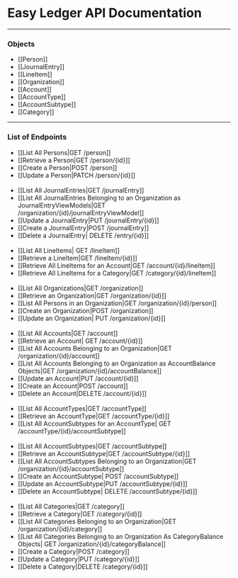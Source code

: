 # Easy Ledger API Documentation
___

### Objects
- [[Person]]
- [[JournalEntry]]
- [[LineItem]]
- [[Organization]]
- [[Account]]
- [[AccountType]]
- [[AccountSubtype]]
- [[Category]]
___
### List of Endpoints
- [[List All Persons|GET /person]]
- [[Retrieve a Person|GET /person/{id}]]
- [[Create a Person|POST /person]]
- [[Update a Person|PATCH /person/{id}]]
<br/> <br/>
- [[List All JournalEntries|GET /journalEntry]]
- [[List All JournalEntries Belonging to an Organization as JournalEntryViewModels|GET /organization/{id}/journalEntryViewModel]]
- [[Update a JournalEntry|PUT /journalEntry/{id}]]
- [[Create a JournalEntry|POST /journalEntry]]
- [[Delete a JournalEntry| DELETE /entry/{id}]]
<br/><br/>
- [[List All LineItems| GET /lineItem]]
- [[Retrieve a LineItem|GET /lineItem/{id}]]
- [[Retrieve All LineItems for an Account|GET /account/{id}/lineItem]]
- [[Retrieve All LineItems for a Category|GET /category/{id}/lineItem]]
<br/><br/>
- [[List All Organizations|GET /organization]]
- [[Retrieve an Organization|GET /organization/{id}]]
- [[List All Persons in an Organization|GET /organization/{id}/person]]
- [[Create an Organization|POST /organization]]
- [[Update an Organization| PUT /organization/{id}]]
<br/><br/>
- [[List All Accounts|GET /account]]
- [[Retrieve an Account| GET /account/{id}]]
- [[List All Accounts Belonging to an Organization|GET /organization/{id}/account]]
- [[List All Accounts Belonging to an Organization as AccountBalance Objects|GET /organization/{id}/accountBalance]]
- [[Update an Account|PUT /account/{id}]]
- [[Create an Account|POST /account]]
- [[Delete an Account|DELETE /account/{id}]]
<br/><br/>
- [[List All AccountTypes|GET /accountType]]
- [[Retrieve an AccountType|GET /accountType/{id}]]
- [[List All AccountSubtypes for an AccountType| GET /accountType/{id}/accountSubtype]]
<br/><br/>
- [[List All AccountSubtypes|GET /accountSubtype]]
- [[Retrieve an AccountSubtype|GET /accountSubtype/{id}]]
- [[List All AccountSubtypes Belonging to an Organization|GET /organization/{id}/accountSubtype]]
- [[Create an AccountSubtype| POST /accountSubtype]]
- [[Update an AccountSubtype|PUT /accountSubtype/{id}]]
- [[Delete an AccountSubtype| DELETE /accountSubtype/{id}]]
<br/><br/>
- [[List All Categories|GET /category]]
- [[Retrieve a Category|GET /category/{id}]]
- [[List All Categories Belonging to an Organization|GET /organization/{id}/category]]
- [[List All Categories Belonging to an Organization As CategoryBalance Objects| GET /organization/{id}/categoryBalance]]
- [[Create a Category|POST /category]]
- [[Update a Category|PUT /category/{id}]]
- [[Delete a Category|DELETE /category/{id}]]







